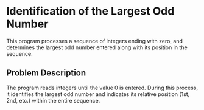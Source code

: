 # Identification of the Largest Odd Number

This program processes a sequence of integers ending with zero, and determines the largest odd number entered along with its position in the sequence.

## Problem Description

The program reads integers until the value 0 is entered. During this process, it identifies the largest odd number and indicates its relative position (1st, 2nd, etc.) within the entire sequence.

